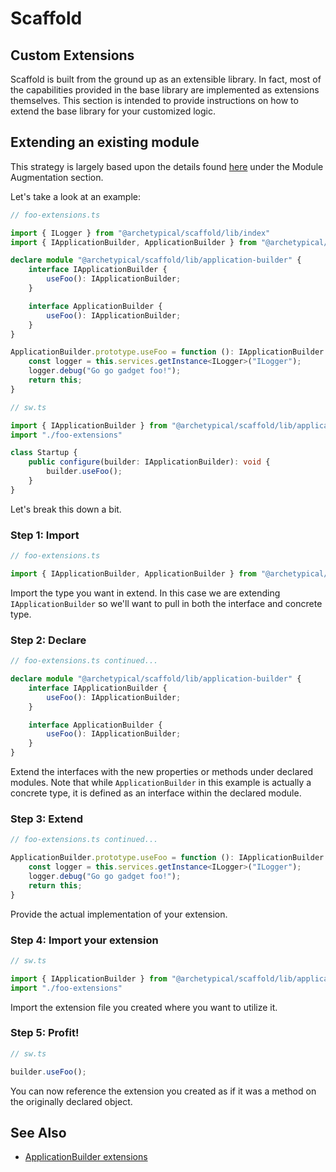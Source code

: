 # Scaffold

## Custom Extensions

Scaffold is built from the ground up as an extensible library. In fact, most of the capabilities provided in the base library are implemented as extensions themselves. This section is intended to provide instructions on how to extend the base library for your customized logic.

## Extending an existing module

This strategy is largely based upon the details found [here](https://www.typescriptlang.org/docs/handbook/declaration-merging.html) under the Module Augmentation section.

Let's take a look at an example:

```ts
// foo-extensions.ts

import { ILogger } from "@archetypical/scaffold/lib/index"
import { IApplicationBuilder, ApplicationBuilder } from "@archetypical/scaffold/lib/application-builder"

declare module "@archetypical/scaffold/lib/application-builder" {
    interface IApplicationBuilder {
        useFoo(): IApplicationBuilder;
    }

    interface ApplicationBuilder {
        useFoo(): IApplicationBuilder;
    }
}

ApplicationBuilder.prototype.useFoo = function (): IApplicationBuilder {
    const logger = this.services.getInstance<ILogger>("ILogger");
    logger.debug("Go go gadget foo!");
    return this;
}

// sw.ts

import { IApplicationBuilder } from "@archetypical/scaffold/lib/application-builder"
import "./foo-extensions"

class Startup {
    public configure(builder: IApplicationBuilder): void {
        builder.useFoo();
    }
}
```

Let's break this down a bit.

### Step 1: Import

```ts
// foo-extensions.ts

import { IApplicationBuilder, ApplicationBuilder } from "@archetypical/scaffold/lib/application-builder"
```

Import the type you want in extend. In this case we are extending `IApplicationBuilder` so we'll want to pull in both the interface and concrete type.

### Step 2: Declare

```ts
// foo-extensions.ts continued...

declare module "@archetypical/scaffold/lib/application-builder" {
    interface IApplicationBuilder {
        useFoo(): IApplicationBuilder;
    }

    interface ApplicationBuilder {
        useFoo(): IApplicationBuilder;
    }
}
```

Extend the interfaces with the new properties or methods under declared modules. Note that while `ApplicationBuilder` in this example is actually a concrete type, it is defined as an interface within the declared module.

### Step 3: Extend

```ts
// foo-extensions.ts continued...

ApplicationBuilder.prototype.useFoo = function (): IApplicationBuilder {
    const logger = this.services.getInstance<ILogger>("ILogger");
    logger.debug("Go go gadget foo!");
    return this;
}
```

Provide the actual implementation of your extension.

### Step 4: Import your extension

```ts
// sw.ts

import { IApplicationBuilder } from "@archetypical/scaffold/lib/application-builder"
import "./foo-extensions"
```

Import the extension file you created where you want to utilize it.

### Step 5: Profit!

```ts
// sw.ts

builder.useFoo();
```

You can now reference the extension you created as if it was a method on the originally declared object.

## See Also

* [ApplicationBuilder extensions](application-builder/extensions.md)